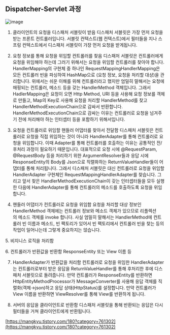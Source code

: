 ## Dispatcher-Servlet 과정

![image](https://user-images.githubusercontent.com/70561950/196662148-4dd1e911-1ee6-4697-8b6f-0cc1959f14ca.png)

1. 클라이언트의 요청을 디스패처 서블릿이 받음
디스패처 서블릿은 가장 먼저 요청을 받는 프론트 컨트롤러입니다. 서블릿 컨텍스트(웹 컨텍스트)에서 필터들을 지나 스프링 컨텍스트에서 디스패처 서블릿이 가장 먼저 요청을 받게됩니다.

2. 요청 정보를 통해 요청을 위임할 컨트롤러를 찾음
디스패처 서블릿은 컨트롤러에게 요청을 위임해야 하는데 그러기 위해서는 요청을 위임할 컨트롤러를 찾아야 합니다. HandlerMapping의 구현체 중 하나인 RequestMappingHandlerMapping은 모든 컨트롤러 빈을 파싱하여 HashMap으로 (요청 정보, 요청을 처리할 대상)을 관리합니다. 위에서는 쉬운 이해를 위해 컨트롤러라고 했지만 엄밀히 말해서는 요청에 매핑되는 컨트롤러, 메소드 등을 갖는 HandlerMethod 객체입니다.
그래서 HadlerMapping은 요청이 오면 Http Method, URI 등을 사용해 요청 정보를 객체로 만들고, Map의 Key로 사용해 요청을 처리할 HandlerMethod를 찾고 HandlerMethodExecutionChain으로 감싸서 반환합니다. HandlerMethodExecutionChain으로 감싸는 이유는 컨트롤러로 요청을 넘겨주기 전에 처리해야 하는 인터셉터 등을 포함하기 위해서입니다.

3. 요청을 컨트롤러로 위임할 핸들러 어댑터를 찾아서 전달함
디스패처 서블릿은 컨트롤러로 요청을 직접 위임하는 것이 아니라 HandlerAdapter를 통해 컨트롤러로 요청을 위임합니다. 이때 Adapter를 통해 컨트롤러를 호출하는 이유는 공통적인 전/후처리 과정이 필요하기 때문입니다. 대표적으로 요청 시에 @RequestParam, @RequestBody 등을 처리하기 위한 ArgumentResolver들과 응답 시에 ResponseEntity의 Body를 Json으로 직렬화하는 ReturnValueHandler들이 어댑터를 통해 처리됩니다.
그래서 디스패처 서블릿은 대신 컨트롤러로 요청을 위임할 HandlerAdapter 구현체인 RequestMappingHandlerAdapter를 찾습니다. 그리고 앞서 찾은 HandlerMethodExecutionChain이 갖는 인터셉터들을 모두 실행한 다음에 HandlerAdapter를 통해 컨트롤러의 메소드를 호출하도록 요청을 위임합니다.

4. 핸들러 어댑터가 컨트롤러로 요청을 위임함
요청을 처리할 대상 정보인 HandlerMethod 객체에는 컨트롤러 정보와 메소드 객체가 있으므로 리플렉션의 메소드 객체를 invoke 합니다. 사실 엄밀히 말해서는 HandlerMethod에 컨트롤러 빈 이름과 메소드, 빈 팩토리가 있어서 빈 팩토리에서 컨트롤러 빈을 찾는 등의 작업이 일어나는데 그렇게 중요하지는 않습니다.

5. 비지니스 로직을 처리함

6. 컨트롤러가 반환값을 반환함
ResponseEntity 또는 View 이름 등

7. HandlerAdapter가 반환값을 처리함
컨트롤러로 요청을 위임한 HandlerAdapter는 컨트롤러로부터 받은 응답을 ReturnValueHandler를 통해 후처리한 후에 디스패처 서블릿으로 돌려줍니다. 만약 컨트롤러가 ResponseEntity를 반환하면 HttpEntityMethodProcessor가 MessageConverter를 사용해 응답 객체를 직렬화(객체→json)하고 응답 상태(HttpStatus)를 설정합니다. 만약 컨트롤러가 View 이름을 반환하면 ViewResolver를 통해 View를 반환하게 됩니다.

8. 서버의 응답을 클라이언트로 반환함
디스패처 서블릿을 통해 반환되는 응답은 다시 필터들을 거쳐 클라이언트에게 반환됩니다.

[https://mangkyu.tistory.com/180?category=761302](https://mangkyu.tistory.com/180?category=761302)
